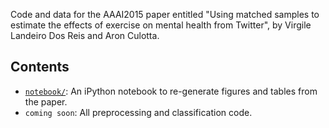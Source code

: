 Code and data for the AAAI2015 paper entitled "Using matched samples to estimate the effects of exercise on mental health from Twitter", by Virgile Landeiro Dos Reis and Aron Culotta.

## Contents

- [`notebook/`](notebook/): An iPython notebook to re-generate figures and tables from the paper.
- `coming soon`: All preprocessing and classification code.


